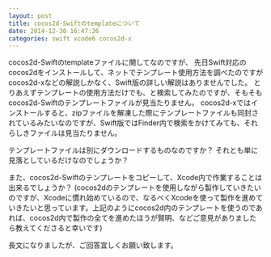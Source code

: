 ```yaml
---
layout: post
title: cocos2d-Swiftのtemplateについて
date: 2014-12-30 16:47:26
categories: swift xcode6 cocos2d-x
---
```

<p>cocos2d-Swiftのtemplateファイルに関してなのですが、
先日Swift対応のcocos2dをインストールして、ネットでテンプレート使用方法を調べたのですが
cocos2d-xなどの解説しかなく、Swift版の詳しい解説はありませんでした。
とりあえずテンプレートの使用方法だけでも、と検索してみたのですが、そもそもcocos2d-Swiftのテンプレートファイルが見当たりません。
cocos2d-xではインストールすると、zipファイルを解凍した際にテンプレートファイルも同封されているみたいなのですが、Swift版ではFinder内で検索をかけてみても、それらしきファイルは見当たりません。</p>

<p>テンプレートファイルは別にダウンロードするものなのですか？
それとも単に見落としているだけなのでしょうか？</p>

<p>また、cocos2d-Swiftのテンプレートをコピーして、Xcode内で作業することは出来るでしょうか？
(cocos2dのテンプレートを使用しながら製作していきたいのですが、Xcodeに慣れ始めているので、なるべくXcodeを使って製作を進めていきたいと思っています。上記のようにcocos2d内のテンプレートを使うのであれば、cocos2d内で製作の全てを進めたほうが賢明、などご意見がありましたら教えてくださると幸いです)</p>

<p>長文になりましたが、ご回答宜しくお願い致します。</p>
